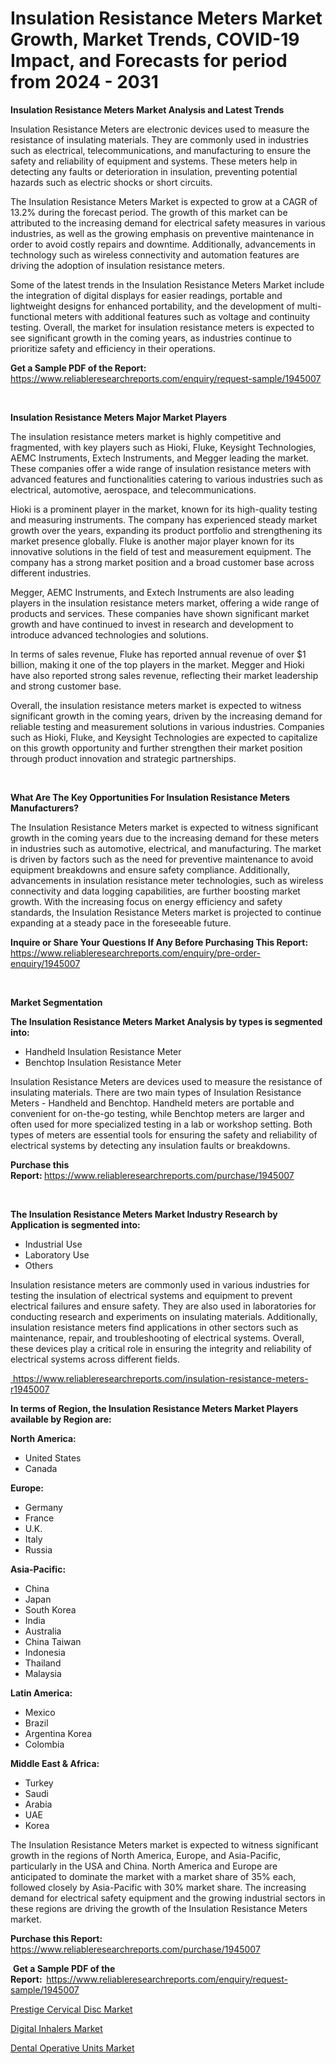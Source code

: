 <p><h1>Insulation Resistance Meters Market Growth, Market Trends, COVID-19 Impact, and Forecasts for period from 2024 - 2031</h1></p><p><strong>Insulation Resistance Meters Market Analysis and Latest Trends</strong></p>
<p><p>Insulation Resistance Meters are electronic devices used to measure the resistance of insulating materials. They are commonly used in industries such as electrical, telecommunications, and manufacturing to ensure the safety and reliability of equipment and systems. These meters help in detecting any faults or deterioration in insulation, preventing potential hazards such as electric shocks or short circuits.</p><p>The Insulation Resistance Meters Market is expected to grow at a CAGR of 13.2% during the forecast period. The growth of this market can be attributed to the increasing demand for electrical safety measures in various industries, as well as the growing emphasis on preventive maintenance in order to avoid costly repairs and downtime. Additionally, advancements in technology such as wireless connectivity and automation features are driving the adoption of insulation resistance meters.</p><p>Some of the latest trends in the Insulation Resistance Meters Market include the integration of digital displays for easier readings, portable and lightweight designs for enhanced portability, and the development of multi-functional meters with additional features such as voltage and continuity testing. Overall, the market for insulation resistance meters is expected to see significant growth in the coming years, as industries continue to prioritize safety and efficiency in their operations.</p></p>
<p><strong>Get a Sample PDF of the Report:&nbsp;</strong> <a href="https://www.reliableresearchreports.com/enquiry/request-sample/1945007">https://www.reliableresearchreports.com/enquiry/request-sample/1945007</a></p>
<p>&nbsp;</p>
<p><strong>Insulation Resistance Meters Major Market Players</strong></p>
<p><p>The insulation resistance meters market is highly competitive and fragmented, with key players such as Hioki, Fluke, Keysight Technologies, AEMC Instruments, Extech Instruments, and Megger leading the market. These companies offer a wide range of insulation resistance meters with advanced features and functionalities catering to various industries such as electrical, automotive, aerospace, and telecommunications.</p><p>Hioki is a prominent player in the market, known for its high-quality testing and measuring instruments. The company has experienced steady market growth over the years, expanding its product portfolio and strengthening its market presence globally. Fluke is another major player known for its innovative solutions in the field of test and measurement equipment. The company has a strong market position and a broad customer base across different industries.</p><p>Megger, AEMC Instruments, and Extech Instruments are also leading players in the insulation resistance meters market, offering a wide range of products and services. These companies have shown significant market growth and have continued to invest in research and development to introduce advanced technologies and solutions.</p><p>In terms of sales revenue, Fluke has reported annual revenue of over $1 billion, making it one of the top players in the market. Megger and Hioki have also reported strong sales revenue, reflecting their market leadership and strong customer base.</p><p>Overall, the insulation resistance meters market is expected to witness significant growth in the coming years, driven by the increasing demand for reliable testing and measurement solutions in various industries. Companies such as Hioki, Fluke, and Keysight Technologies are expected to capitalize on this growth opportunity and further strengthen their market position through product innovation and strategic partnerships.</p></p>
<p>&nbsp;</p>
<p><strong>What Are The Key Opportunities For Insulation Resistance Meters Manufacturers?</strong></p>
<p><p>The Insulation Resistance Meters market is expected to witness significant growth in the coming years due to the increasing demand for these meters in industries such as automotive, electrical, and manufacturing. The market is driven by factors such as the need for preventive maintenance to avoid equipment breakdowns and ensure safety compliance. Additionally, advancements in insulation resistance meter technologies, such as wireless connectivity and data logging capabilities, are further boosting market growth. With the increasing focus on energy efficiency and safety standards, the Insulation Resistance Meters market is projected to continue expanding at a steady pace in the foreseeable future.</p></p>
<p><strong>Inquire or Share Your Questions If Any Before Purchasing This Report:</strong> <a href="https://www.reliableresearchreports.com/enquiry/pre-order-enquiry/1945007">https://www.reliableresearchreports.com/enquiry/pre-order-enquiry/1945007</a></p>
<p>&nbsp;</p>
<p><strong>Market Segmentation</strong></p>
<p><strong>The Insulation Resistance Meters Market Analysis by types is segmented into:</strong></p>
<p><ul><li>Handheld Insulation Resistance Meter</li><li>Benchtop Insulation Resistance Meter</li></ul></p>
<p><p>Insulation Resistance Meters are devices used to measure the resistance of insulating materials. There are two main types of Insulation Resistance Meters - Handheld and Benchtop. Handheld meters are portable and convenient for on-the-go testing, while Benchtop meters are larger and often used for more specialized testing in a lab or workshop setting. Both types of meters are essential tools for ensuring the safety and reliability of electrical systems by detecting any insulation faults or breakdowns.</p></p>
<p><strong>Purchase this Report:&nbsp;</strong><a href="https://www.reliableresearchreports.com/purchase/1945007">https://www.reliableresearchreports.com/purchase/1945007</a></p>
<p>&nbsp;</p>
<p><strong>The Insulation Resistance Meters Market Industry Research by Application is segmented into:</strong></p>
<p><ul><li>Industrial Use</li><li>Laboratory Use</li><li>Others</li></ul></p>
<p><p>Insulation resistance meters are commonly used in various industries for testing the insulation of electrical systems and equipment to prevent electrical failures and ensure safety. They are also used in laboratories for conducting research and experiments on insulating materials. Additionally, insulation resistance meters find applications in other sectors such as maintenance, repair, and troubleshooting of electrical systems. Overall, these devices play a critical role in ensuring the integrity and reliability of electrical systems across different fields.</p></p>
<p><a href="https://www.reliableresearchreports.com/insulation-resistance-meters-r1945007">&nbsp;https://www.reliableresearchreports.com/insulation-resistance-meters-r1945007</a></p>
<p><strong>In terms of Region, the Insulation Resistance Meters Market Players available by Region are:</strong></p>
<p>
    <p> <strong> North America: </strong>
        <ul>
            <li>United States</li>
            <li>Canada</li>
        </ul>
        </p> 
    <p> <strong> Europe: </strong>
        <ul>
            <li>Germany</li>
            <li>France</li>
            <li>U.K.</li>
            <li>Italy</li>
            <li>Russia</li>
        </ul>
        </p> 
    <p> <strong> Asia-Pacific: </strong>
        <ul>
            <li>China</li>
            <li>Japan</li>
            <li>South Korea</li>
            <li>India</li>
            <li>Australia</li>
            <li>China Taiwan</li>
            <li>Indonesia</li>
            <li>Thailand</li>
            <li>Malaysia</li>
        </ul>
        </p> 
    <p> <strong> Latin America: </strong>
        <ul>
            <li>Mexico</li>
            <li>Brazil</li>
            <li>Argentina Korea</li>
            <li>Colombia</li>
        </ul>
        </p> 
    <p> <strong> Middle East & Africa: </strong>
        <ul>
            <li>Turkey</li>
            <li>Saudi</li>
            <li>Arabia</li>
            <li>UAE</li>
            <li>Korea</li>
        </ul>
    </p>
    </p>
<p><p>The Insulation Resistance Meters market is expected to witness significant growth in the regions of North America, Europe, and Asia-Pacific, particularly in the USA and China. North America and Europe are anticipated to dominate the market with a market share of 35% each, followed closely by Asia-Pacific with 30% market share. The increasing demand for electrical safety equipment and the growing industrial sectors in these regions are driving the growth of the Insulation Resistance Meters market.</p></p>
<p><strong>Purchase this Report: </strong><a href="https://www.reliableresearchreports.com/purchase/1945007">https://www.reliableresearchreports.com/purchase/1945007</a></p>
<p>&nbsp;<strong>Get a Sample PDF of the Report:&nbsp;&nbsp;</strong><a href="https://www.reliableresearchreports.com/enquiry/request-sample/1945007">https://www.reliableresearchreports.com/enquiry/request-sample/1945007</a></p>
<p><strong></strong></p>
<p><p><a href="https://cedar-agate-3da.notion.site/Prestige-Cervical-Disc-Market-Trends-Forecast-and-Competitive-Analysis-to-2031-f479778f1c1940c1ac7e9dd9cbfcf654">Prestige Cervical Disc Market</a></p><p><a href="https://copper-carbon-84f.notion.site/Digital-Inhalers-Market-Share-Evolution-and-Market-Growth-Trends-2024-2031-804656629ff247bf88b54a8bea13a8f5">Digital Inhalers Market</a></p><p><a href="https://circular-yam-9b9.notion.site/Dental-Operative-Units-Market-Analysis-and-Sze-Forecasted-for-period-from-2024-to-2031-54876e9178f6422ba8e77c022c80ebc2">Dental Operative Units Market</a></p></p>